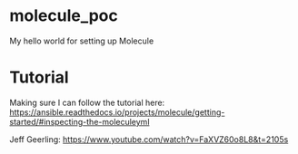# molecule_poc
My hello world for setting up Molecule

# Tutorial
Making sure I can follow the tutorial here:
https://ansible.readthedocs.io/projects/molecule/getting-started/#inspecting-the-moleculeyml


Jeff Geerling: https://www.youtube.com/watch?v=FaXVZ60o8L8&t=2105s